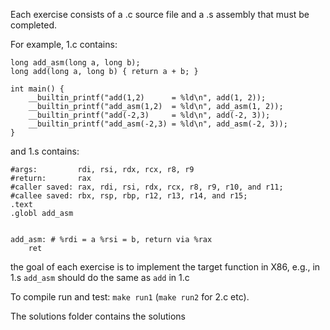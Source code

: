 Each exercise consists of a .c source file and a .s assembly that must be completed.

For example, 1.c contains:

```
long add_asm(long a, long b);
long add(long a, long b) { return a + b; }

int main() {
    __builtin_printf("add(1,2)      = %ld\n", add(1, 2));
    __builtin_printf("add_asm(1,2)  = %ld\n", add_asm(1, 2));
    __builtin_printf("add(-2,3)     = %ld\n", add(-2, 3));
    __builtin_printf("add_asm(-2,3) = %ld\n", add_asm(-2, 3));
}
```

and 1.s contains:

```
#args:         rdi, rsi, rdx, rcx, r8, r9
#return:       rax
#caller saved: rax, rdi, rsi, rdx, rcx, r8, r9, r10, and r11;
#callee saved: rbx, rsp, rbp, r12, r13, r14, and r15;
.text
.globl add_asm


add_asm: # %rdi = a %rsi = b, return via %rax
    ret
```

the goal of each exercise is to implement the target function in X86,
e.g., in 1.s `add_asm` should do the same as `add` in 1.c

To compile run and test: `make run1` (`make run2` for 2.c etc).

The solutions folder contains the solutions
